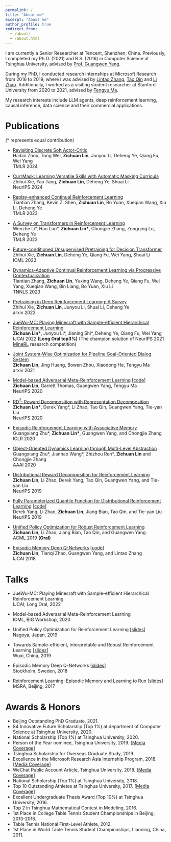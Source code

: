 ```yaml
---
permalink: /
title: "About me"
excerpt: "About me"
author_profile: true
redirect_from: 
  - /about/
  - /about.html
---
```


I am currently a Senior Researcher at Tencent, Shenzhen, China. Previously, I completed my Ph.D. (2021) and B.S. (2016) in Computer Science at Tsinghua University, advised by [Prof. Guangwen Yang](https://scholar.google.com/citations?user=GYA--7MAAAAJ&hl=en).

During my PhD, I conducted research internships at Microsoft Research from 2016 to 2019, where I was advised by [Lintao Zhang](https://www.linkedin.com/in/lintao-zhang/), [Tao Qin](https://www.microsoft.com/en-us/research/people/taoqin/) and [Li Zhao](https://scholar.google.co.jp/citations?user=b-LJkLQAAAAJ&hl=en). Additionally, I worked as a visiting student researcher at Stanford University from 2020 to 2021, advised by [Tengyu Ma](https://ai.stanford.edu/~tengyuma/).

My research interests include LLM agents, deep reinforcement learning, causal inference, data science and their commercial applications.

<!--My research interests include reinforcement learning and deep learning. My goal is to develop sample-efficient reinforcement learning algorithms with strong robustness and interpretability. My research projects mainly involve episodic control, reward decomposition, disentangled representation learning, model-based RL and meta-RL. I am also interested in RL applications such as task-oriented dialogue systems. -->

Publications
======
(* represents equal contribution)

- [Revisiting Discrete Soft Actor-Critic](https://arxiv.org/abs/2209.10081) <br>
Haibin Zhou, Tong Wei, **Zichuan Lin**, Junyou Li, Deheng Ye, Qiang Fu, Wei Yang <br>
TMLR 2024

- [CurrMask: Learning Versatile Skills with Automatic Masking Curricula](https://openreview.net/forum?id=xGc7I6UWAq) <br>
Zhihui Xie, Yao Tang, **Zichuan Lin**, Deheng Ye, Shuai Li <br>
NeurIPS 2024

- [Replay-enhanced Continual Reinforcement Learning](https://arxiv.org/abs/2311.11557) <br>
Tiantian Zhang, Kevin Z. Shen, **Zichuan Lin**, Bo Yuan, Xueqian Wang, Xiu Li, Deheng Ye <br>
TMLR 2023

- [A Survey on Transformers in Reinforcement Learning](https://arxiv.org/abs/2301.03044) <br>
Wenzhe Li\*, Hao Luo\*, **Zichuan Lin\***, Chongjie Zhang, Zongqing Lu, Deheng Ye <br>
TMLR 2023

- [Future-conditioned Unsupervised Pretraining for Decision Transformer](https://arxiv.org/abs/2305.16683) <br>
Zhihui Xie, **Zichuan Lin**, Deheng Ye, Qiang Fu, Wei Yang, Shuai Li <br>
ICML 2023

- [Dynamics-Adaptive Continual Reinforcement Learning via Progressive Contextualization](https://arxiv.org/abs/2209.00347) <br>
Tiantian Zhang, **Zichuan Lin**, Yuxing Wang, Deheng Ye, Qiang Fu, Wei Yang, Xueqian Wang, Bin Liang, Bo Yuan, Xiu Li <br>
TNNLS 2023

- [Pretraining in Deep Reinforcement Learning: A Survey](https://arxiv.org/abs/2211.03959) <br>
Zhihui Xie, **Zichuan Lin**, Junyou Li, Shuai Li, Deheng Ye <br>
arxiv 2022

- [JueWu-MC: Playing Minecraft with Sample-efficient Hierarchical Reinforcement Learning](https://arxiv.org/abs/2112.04907) <br>
**Zichuan Lin\***, Junyou Li\*, Jianing Shi\*, Deheng Ye, Qiang Fu, Wei Yang <br>
IJCAI 2022 **(Long Oral top3%)** 
(The champion solution of NeurIPS 2021 [MineRL](https://www.aicrowd.com/challenges/neurips-2021-minerl-diamond-competition/leaderboards) research competition)

- [Joint System-Wise Optimization for Pipeline Goal-Oriented Dialog System](https://arxiv.org/abs/2106.04835) <br>
**Zichuan Lin**, Jing Huang, Bowen Zhou, Xiaodong He, Tengyu Ma <br>
arxiv 2021

- [Model-based Adversarial Meta-Reinforcement Learning](https://arxiv.org/abs/2006.08875) [[code](https://github.com/LinZichuan/AdMRL)]  <br>
**Zichuan Lin**, Garrett Thomas, Guangwen Yang, Tengyu Ma  <br>
NeurIPS 2020

- [RD$^2$: Reward Decomposition with Representation Decomposition](https://papers.nips.cc/paper/2020/file/82039d16dce0aab3913b6a7ac73deff7-Paper.pdf)   <br>
**Zichuan Lin\***, Derek Yang\*, Li Zhao, Tao Qin, Guangwen Yang, Tie-yan Liu <br>
NeurIPS 2020

- [Episodic Reinforcement Learning with Associative Memory](https://openreview.net/forum?id=HkxjqxBYDB&noteId=HkxjqxBYDB)  <br>
Guangxiang Zhu\*, **Zichuan Lin\***, Guangwen Yang, and Chongjie Zhang  <br>
ICLR 2020

- [Object-Oriented Dynamics Learning through Multi-Level Abstraction](https://arxiv.org/abs/1904.07482)  <br>
Guangxiang Zhu\*, Jianhao Wang\*, Zhizhou Ren\*, **Zichuan Lin** and Chongjie Zhang  <br>
AAAI 2020

- [Distributional Reward Decomposition for Reinforcement Learning](https://arxiv.org/abs/1911.02166)  <br>
**Zichuan Lin**, Li Zhao, Derek Yang, Tao Qin, Guangwen Yang, and Tie-yan Liu  <br>
NeurIPS 2019

- [Fully Parameterized Quantile Function for Distributional Reinforcement Learning](https://arxiv.org/abs/1911.02140) [[code](https://github.com/microsoft/FQF)] <br>
Derek Yang, Li Zhao, **Zichuan Lin**, Jiang Bian, Tao Qin, and Tie-yan Liu  <br>
NeurIPS 2019

- [Unified Policy Optimization for Robust Reinforcement Learning](http://proceedings.mlr.press/v101/lin19a.html)  <br>
**Zichuan Lin**, Li Zhao, Jiang Bian, Tao Qin, and Guangwen Yang  <br>
ACML 2019 **(Oral)**

- [Episodic Memory Deep Q-Networks](https://arxiv.org/abs/1805.07603) [[code](https://github.com/LinZichuan/emdqn)]  <br>
**Zichuan Lin**, Tianqi Zhao, Guangwen Yang, and Lintao Zhang  <br>
IJCAI 2018

<!--
Manuscripts
======
- [Pretraining in Deep Reinforcement Learning: A Survey](https://arxiv.org/abs/2211.03959) <br>
Zhihui Xie, **Zichuan Lin**, Junyou Li, Shuai Li, Deheng Ye <br>
arxiv 2022

- [Revisiting Discrete Soft Actor-Critic](https://arxiv.org/abs/2209.10081) <br>
Haibin Zhou, **Zichuan Lin**, Junyou Li, Deheng Ye, Qiang Fu, Wei Yang <br>
arxiv 2022

- [Joint System-Wise Optimization for Pipeline Goal-Oriented Dialog System](https://arxiv.org/abs/2106.04835) <br>
**Zichuan Lin**, Jing Huang, Bowen Zhou, Xiaodong He, Tengyu Ma <br>
arxiv 2021
-->

Talks
======
- JueWu-MC: Playing Minecraft with Sample-efficient Hierarchical Reinforcement Learning <br>
IJCAI, Long Oral, 2022

- Model-based Adversarial Meta-Reinforcement Learning <!--[[videos](https://slideslive.com/38931355/modelbased-adversarial-metareinforcement-learning?locale=en)]--> <br>
ICML, BIG Workshop, 2020

- Unified Policy Optimization for Reinforcement Learning [[slides](https://drive.google.com/open?id=1N-YhYJpPImix0nQFpVixrhi_c-Xr3EVd)] <br>
Nagoya, Japan, 2019

- Towards Sample-efficient, Interpretable and Robust Reinforcement Learning [[slides](https://drive.google.com/open?id=1gAz23bdgeMrzKFmZc9H4fYs792zXW9Ot)] <br>
Wuxi, China, 2019

- Episodic Memory Deep Q-Networks [[slides](https://drive.google.com/open?id=1hSdLZBnmb5jOGyYkz0cwk24fApRRgu7H)] <br>
Stockholm, Sweden, 2018

- Reinforcement Learning: Episodic Memory and Learning to Run [[slides](https://drive.google.com/file/d/16nCWKtAJW7VqLTyydQtUipD3cmrgZUMT/view?usp=sharing)] <br>
MSRA, Beijing, 2017

Awards & Honors
======
- Beijing Outstanding PhD Graduate, 2021.
- 84 Innovative Future Scholarship (Top 1%) at department of Computer Science at Tsinghua University, 2020.
- National Scholarship (Top 1%) at Tsinghua University, 2020.
- Person of the Year nominee, Tsinghua University, 2019. [[Media Coverage](https://mp.weixin.qq.com/s/OtJSuCslUEhj2x59Mctixw)]
- Tsinghua Scholarship for Overseas Graduate Study, 2019.
- Excellence in the Microsoft Research Asia Internship Program, 2018. [[Media Coverage](https://mp.weixin.qq.com/s/KM69I6NycCPUtHapNvATVA)]
- WeChat Public Account Article, Tsinghua University, 2018. [[Media Coverage](https://mp.weixin.qq.com/s/eqKkSmXaBXZVKtjG6s-dPg)]
- National Scholarship (Top 1%) at Tsinghua University, 2018.
- Top 10 Outstanding Athletes at Tsinghua University, 2017. [[Media Coverage](https://mp.weixin.qq.com/s/_K68zJjTLo4zgzc4RE0WnQ)]
- Excellent Undergraduate Thesis Award (Top 10%) at Tsinghua University, 2016.
- Top 2 in Tsinghua Mathematical Contest in Modeling, 2016.
- 1st Place in College Table Tennis Student Championships in Beijing, 2013-2016.
- Table Tennis National First-Level Athlete, 2012.
- 1st Place in World Table Tennis Student Championships, Liaoning, China, 2011.

<!--
Experience and Services
======
- Reviewer: NeurlPS, ICML, ICLR, AAAI
- Teaching Assistant: Software Engineering (Undergraduate Course, Spring 2016)
-->

<!--
Contact
======
- Email: lastname + zc16 at mails dot tsinghua dot edu dot cn

<a href="https://clustrmaps.com/site/1b2e1" title="Visit tracker"><img src="//www.clustrmaps.com/map_v2.png?d=38tnS4bll5XgaykJkqqgl4v3F3ocQMWiBSN-2_sgxrA&cl=ffffff"></a>
-->
